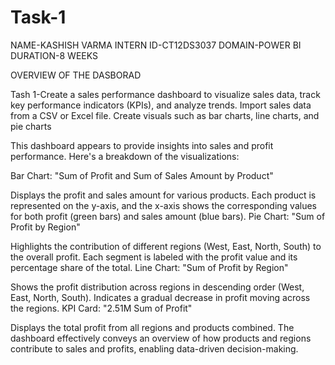 # Task-1
NAME-KASHISH VARMA
INTERN ID-CT12DS3037
DOMAIN-POWER BI
DURATION-8 WEEKS

OVERVIEW OF THE DASBORAD

Tash 1-Create a sales performance dashboard to visualize sales data, track key performance indicators (KPIs), and analyze trends. Import sales data from a CSV or Excel file. Create visuals such as bar charts, line charts, and pie charts

This dashboard appears to provide insights into sales and profit performance. Here's a breakdown of the visualizations:

Bar Chart: "Sum of Profit and Sum of Sales Amount by Product"

Displays the profit and sales amount for various products.
Each product is represented on the y-axis, and the x-axis shows the corresponding values for both profit (green bars) and sales amount (blue bars).
Pie Chart: "Sum of Profit by Region"

Highlights the contribution of different regions (West, East, North, South) to the overall profit.
Each segment is labeled with the profit value and its percentage share of the total.
Line Chart: "Sum of Profit by Region"

Shows the profit distribution across regions in descending order (West, East, North, South).
Indicates a gradual decrease in profit moving across the regions.
KPI Card: "2.51M Sum of Profit"

Displays the total profit from all regions and products combined.
The dashboard effectively conveys an overview of how products and regions contribute to sales and profits, enabling data-driven decision-making. 

